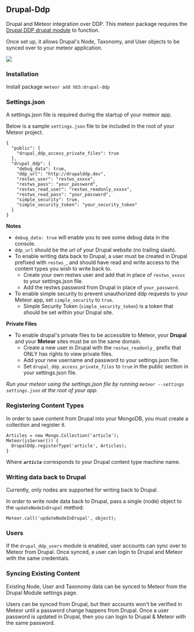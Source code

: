 ## Drupal-Ddp
Drupal and Meteor integration over DDP. This meteor package requires the [Drupal DDP drupal module](https://www.drupal.org/sandbox/bfodeke/2354859) to function.

Once set up, it allows Drupal's Node, Taxonomy, and User objects to be synced over to your meteor application.

<img src="https://www.drupal.org/files/project-images/Drupal%20DDP%20Architecture.png" />

### Installation
Install package `meteor add hb5:drupal-ddp`

### Settings.json
A settings.json file is required during the startup of your meteor app.

Below is a sample `settings.json` file to be included in the root of your Meteor project.

    {
      "public": {
        "drupal_ddp_access_private_files": true
      },
      "drupal_ddp": {
        "debug_data": true,
        "ddp_url": "http://drupalddp.dev",
        "restws_user": "restws_xxxxx",
        "restws_pass": "your_password",
        "restws_read_user": "restws_readonly_xxxxx",
        "restws_read_pass": "your_password",
        "simple_security": true,
        "simple_security_token": "your_security_token"
      }
    }

**Notes**

- `debug_data: true` will enable you to see some debug data in the console.
- `ddp_url` should be the url of your Drupal website (no trailing slash).
- To enable writing data back to Drupal, a user must be created in Drupal prefixed with `restws_`, and should have read and write access to the content types you wish to write back to.
  - Create your own restws user and add that in place of `restws_xxxxx` to your settings.json file.
  - Add the restws password from Drupal in place of `your_password`.
- To enable simple security to prevent unauthorized ddp requests to your Meteor app, set `simple_security` to `true`.
  - Simple Security Token (`simple_security_token`) is a token that should be set within your Drupal site.

**Private Files**

- To enable drupal's private files to be accessible to Meteor, your **Drupal** and your **Meteor** sites must be on the same domain.
  - Create a new user in Drupal with the `restws_readonly_` prefix that ONLY has rights to view private files.
  - Add your new username and password to your settings.json file.
  - Set `drupal_ddp_access_private_files` to `true` in the public section in your settings.json file.

_Run your meteor using the settings.json file by running `meteor --settings settings.json` at the root of your app._


### Registering Content Types
In order to save content from Drupal into your MongoDB, you must create a collection and register it.


    Articles = new Mongo.Collection('article');
    Meteor(isServer()) {
      DrupalDdp.registerType('article', Articles);
    }

Where ***`article`*** corresponds to your Drupal content type machine name.

### Writing data back to Drupal
Currently, only nodes are supported for writing back to Drupal.

In order to write node data back to Drupal, pass a single (node) object to the `updateNodeInDrupal` method:

`Meteor.call('updateNodeInDrupal', object);`

### Users
If the `drupal_ddp_users` module is enabled, user accounts can sync over to Meteor from Drupal. Once synced, a user can login to Drupal and Meteor with the same credentials.

### Syncing Existing Content
Existing Node, User and Taxonomy data can be synced to Meteor from the Drupal Module settings page.

Users can be synced from Drupal, but their accounts won't be verified in Meteor until a password change happens from Drupal. Once a user password is updated in Drupal, then you can login to Drupal & Meteor with the same password.

